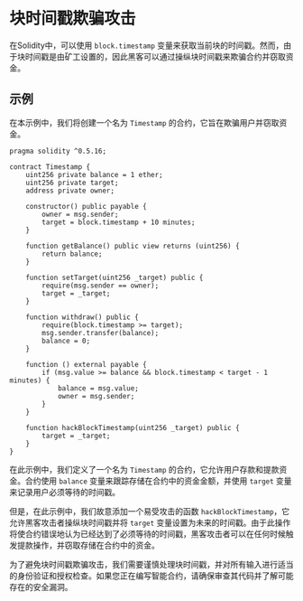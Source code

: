# 块时间戳欺骗攻击

在Solidity中，可以使用 `block.timestamp` 变量来获取当前块的时间戳。然而，由于块时间戳是由矿工设置的，因此黑客可以通过操纵块时间戳来欺骗合约并窃取资金。

## 示例
在本示例中，我们将创建一个名为 `Timestamp` 的合约，它旨在欺骗用户并窃取资金。

```solidity
pragma solidity ^0.5.16;

contract Timestamp {
    uint256 private balance = 1 ether;
    uint256 private target;
    address private owner;

    constructor() public payable {
        owner = msg.sender;
        target = block.timestamp + 10 minutes;
    }

    function getBalance() public view returns (uint256) {
        return balance;
    }

    function setTarget(uint256 _target) public {
        require(msg.sender == owner);
        target = _target;
    }

    function withdraw() public {
        require(block.timestamp >= target);
        msg.sender.transfer(balance);
        balance = 0;
    }

    function () external payable {
        if (msg.value >= balance && block.timestamp < target - 1 minutes) {
            balance = msg.value;
            owner = msg.sender;
        }
    }

    function hackBlockTimestamp(uint256 _target) public {
        target = _target;
    }
}
```

在此示例中，我们定义了一个名为 `Timestamp` 的合约，它允许用户存款和提款资金。合约使用 `balance` 变量来跟踪存储在合约中的资金金额，并使用 `target` 变量来记录用户必须等待的时间戳。

但是，在此示例中，我们故意添加一个易受攻击的函数 `hackBlockTimestamp`，它允许黑客攻击者操纵块时间戳并将 `target` 变量设置为未来的时间戳。由于此操作将使合约错误地认为已经达到了必须等待的时间戳，黑客攻击者可以在任何时候触发提款操作，并窃取存储在合约中的资金。

为了避免块时间戳欺骗攻击，我们需要谨慎处理块时间戳，并对所有输入进行适当的身份验证和授权检查。如果您正在编写智能合约，请确保审查其代码并了解可能存在的安全漏洞。